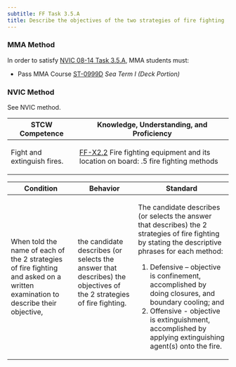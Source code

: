 ```yaml
---
subtitle: FF Task 3.5.A 
title: Describe the objectives of the two strategies of fire fighting
---
```



### MMA Method

In order to satisfy  [NVIC 08-14  Task  3.5.A]({{site.baseurl}}/assets/images/nvic-08-14.pdf), MMA students must:

* Pass MMA Course [ST-0999D]( {{site.baseurl}}/courses/ST-0999D) *Sea Term I (Deck Portion)*


### NVIC Method

<a onclick="togglevisibility('nvic_methods')" >See NVIC method.</a>

<div id='nvic_methods' class='hide'>

<table>
<thead>
<tr>
<th class='forty'> STCW Competence </th>
<th class='sixty'> Knowledge, Understanding, and Proficiency </th>
</tr>
</thead>




<tbody>
<tr><td markdown='1'>

Fight and extinguish fires.

</td><td markdown='1'>

[FF-X2.2](../../tables/612.html#FF-X2.2) Fire fighting equipment and its location on board:
.5  fire fighting methods

</td></tr>


</tbody>
</table>


<table>
<thead>
<tr><th class='twenty'>  Condition </th><th class='twenty'> Behavior </th><th  class='sixty'>Standard </th></tr>
</thead>
<tbody >



<tr><td markdown='1'>

When told the name of each of the 2 strategies of fire fighting and asked on a written examination to describe their objective,

</td><td markdown='1'>

the candidate describes (or selects the answer that describes) the objectives of the 2 strategies of fire fighting.

<br>

<div class="tooltip">
<span class="tooltiptext">
</span>
</div>


</td><td markdown='1'>

The candidate describes (or selects the answer that describes) the 2 strategies of fire fighting by stating the descriptive phrases for each method:
 
1. Defensive – objective is confinement, accomplished by doing closures, and boundary cooling; and 
2. Offensive - objective is extinguishment, accomplished by applying extinguishing agent(s) onto the fire.

</td></tr>
</tbody>
</table>
</div>
